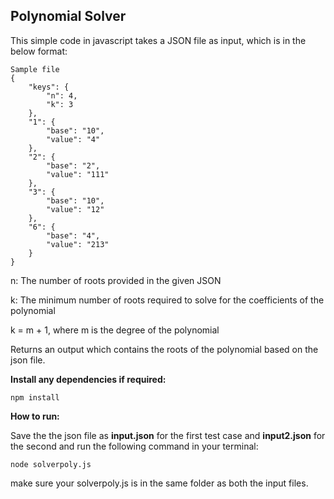  ## Polynomial Solver

This simple code in javascript takes a JSON file as input, which is in the below format:
```
Sample file
{
    "keys": {
        "n": 4,
        "k": 3
    },
    "1": {
        "base": "10",
        "value": "4"
    },
    "2": {
        "base": "2",
        "value": "111"
    },
    "3": {
        "base": "10",
        "value": "12"
    },
    "6": {
        "base": "4",
        "value": "213"
    }
}
```
n: The number of roots provided in the given JSON

k: The minimum number of roots required to solve for the coefficients of the polynomial 

k = m + 1, where m is the degree of the polynomial 

Returns an output which contains the roots of the polynomial based on the json file.

**Install any dependencies if required:**
```
npm install
```

****How to run:****

Save the the json file as **input.json** for the first test case and **input2.json** for the second and run the following command in your terminal:
```
node solverpoly.js
```
make sure your solverpoly.js is in the same folder as both the input files.
